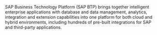 SAP Business Technology Platform (SAP BTP) brings together intelligent enterprise applications with database and data management, analytics, integration and extension capabilities into one platform for both cloud and hybrid environments, including hundreds of pre-built integrations for SAP and third-party applications.
